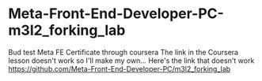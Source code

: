 # Meta-Front-End-Developer-PC-m3l2_forking_lab
Bud test
Meta FE Certificate through coursera
The link in the Coursera lesson doesn't work so I'll make my own...
Here's the link that doesn't work https://github.com/Meta-Front-End-Developer-PC/m3l2_forking_lab
